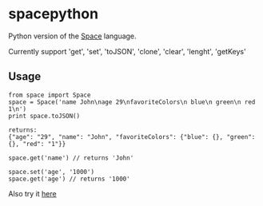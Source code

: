 spacepython
===========

Python version of the <a href="https://github.com/nudgepad/space">Space</a> language. 

Currently support 'get', 'set', 'toJSON', 'clone', 'clear', 'lenght', 'getKeys'

Usage
-------

    from space import Space
    space = Space('name John\nage 29\nfavoriteColors\n blue\n green\n red 1\n')
    print space.toJSON()
    
    returns:
    {"age": "29", "name": "John", "favoriteColors": {"blue": {}, "green": {}, "red": "1"}}
    
    space.get('name') // returns 'John'
    
    space.set('age', '1000') 
    space.get('age') // returns '1000'
    

Also try it <a href="http://spacefulpython.appspot.com/">here</a>    
